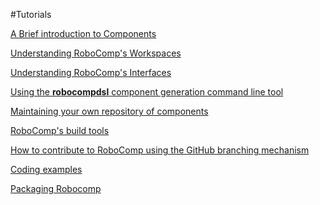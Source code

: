 #Tutorials


[A Brief introduction to Components](components.md)

[Understanding RoboComp's Workspaces](workspaceModel.md)

[Understanding RoboComp's Interfaces](interfaces/README.md)

[Using the **robocompdsl** component generation command line tool](robocompdsl.md)

[Maintaining your own repository of components](using_github.md)

[RoboComp's  build tools ](buildTools.md)

[How to contribute to RoboComp using the GitHub branching mechanism](contribute/contribute.md)

[Coding examples](code-examples)

[Packaging Robocomp ](packaging/packaging.md)

<!-- [List of **robocomp-robolab** components]
-->





